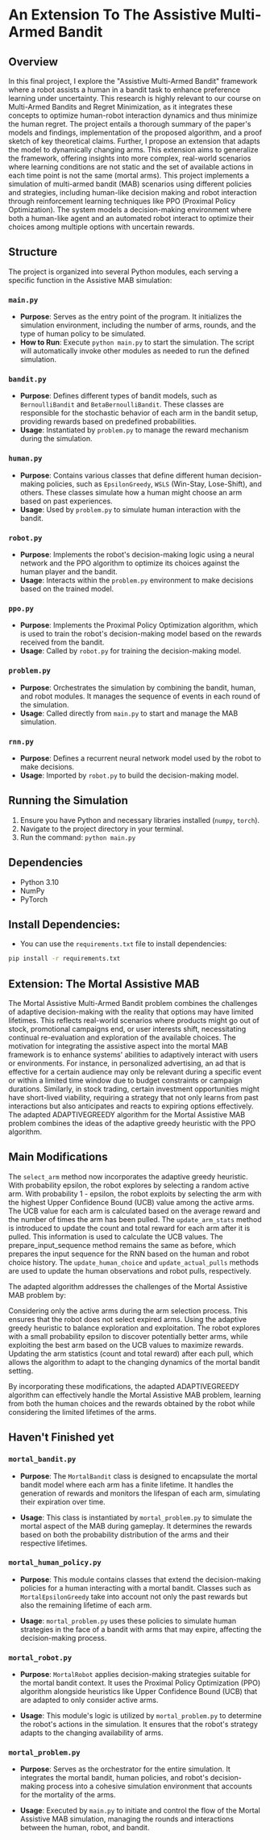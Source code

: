 # An Extension To The Assistive Multi-Armed Bandit

## Overview
In this final project, I explore the "Assistive Multi-Armed Bandit" framework where a robot assists a human in a bandit task to enhance preference learning under uncertainty. 
This research is highly relevant to our course on Multi-Armed Bandits and Regret Minimization, as it integrates these concepts to optimize human-robot interaction dynamics and thus minimize the human regret. 
The project entails a thorough summary of the paper's models and findings, implementation of the proposed algorithm, and a proof sketch of key theoretical claims. 
Further, I propose an extension that adapts the model to dynamically changing arms. 
This extension aims to generalize the framework, offering insights into more complex, real-world scenarios where learning conditions are not static and the set of available actions in each time point is not the same (mortal arms).
This project implements a simulation of multi-armed bandit (MAB) scenarios using different policies and strategies, including human-like decision making and robot interaction through reinforcement learning techniques like PPO (Proximal Policy Optimization). The system models a decision-making environment where both a human-like agent and an automated robot interact to optimize their choices among multiple options with uncertain rewards.

## Structure
The project is organized into several Python modules, each serving a specific function in the Assistive MAB simulation:

### `main.py`
- **Purpose**: Serves as the entry point of the program. It initializes the simulation environment, including the number of arms, rounds, and the type of human policy to be simulated.
- **How to Run**: Execute `python main.py` to start the simulation. The script will automatically invoke other modules as needed to run the defined simulation.

### `bandit.py`
- **Purpose**: Defines different types of bandit models, such as `BernoulliBandit` and `BetaBernoulliBandit`. These classes are responsible for the stochastic behavior of each arm in the bandit setup, providing rewards based on predefined probabilities.
- **Usage**: Instantiated by `problem.py` to manage the reward mechanism during the simulation.

### `human.py`
- **Purpose**: Contains various classes that define different human decision-making policies, such as `EpsilonGreedy`, `WSLS` (Win-Stay, Lose-Shift), and others. These classes simulate how a human might choose an arm based on past experiences.
- **Usage**: Used by `problem.py` to simulate human interaction with the bandit.

### `robot.py`
- **Purpose**: Implements the robot's decision-making logic using a neural network and the PPO algorithm to optimize its choices against the human player and the bandit.
- **Usage**: Interacts within the `problem.py` environment to make decisions based on the trained model.

### `ppo.py`
- **Purpose**: Implements the Proximal Policy Optimization algorithm, which is used to train the robot's decision-making model based on the rewards received from the bandit.
- **Usage**: Called by `robot.py` for training the decision-making model.

### `problem.py`
- **Purpose**: Orchestrates the simulation by combining the bandit, human, and robot modules. It manages the sequence of events in each round of the simulation.
- **Usage**: Called directly from `main.py` to start and manage the MAB simulation.

### `rnn.py`
- **Purpose**: Defines a recurrent neural network model used by the robot to make decisions.
- **Usage**: Imported by `robot.py` to build the decision-making model.



## Running the Simulation
1. Ensure you have Python and necessary libraries installed (`numpy`, `torch`).
2. Navigate to the project directory in your terminal.
3. Run the command: `python main.py`

## Dependencies
- Python 3.10
- NumPy
- PyTorch
## Install Dependencies:
- You can use the `requirements.txt` file to install dependencies:
```bash
pip install -r requirements.txt
```
## Extension: The Mortal Assistive MAB
The Mortal Assistive Multi-Armed Bandit problem combines the challenges of adaptive decision-making with the reality that options may have limited lifetimes. This reflects real-world scenarios where products might go out of stock, promotional campaigns end, or user interests shift, necessitating continual re-evaluation and exploration of the available choices.
The motivation for integrating the assistive aspect into the mortal MAB framework is to enhance systems' abilities to adaptively interact with users or environments. For instance, in personalized advertising, an ad that is effective for a certain audience may only be relevant during a specific event or within a limited time window due to budget constraints or campaign durations. Similarly, in stock trading, certain investment opportunities might have short-lived viability, requiring a strategy that not only learns from past interactions but also anticipates and reacts to expiring options effectively.
The adapted ADAPTIVEGREEDY algorithm for the Mortal Assistive MAB problem combines the ideas of the adaptive greedy heuristic with the PPO algorithm. 

## Main Modifications
The `select_arm` method now incorporates the adaptive greedy heuristic. With probability epsilon, the robot explores by selecting a random active arm. With probability 1 - epsilon, the robot exploits by selecting the arm with the highest Upper Confidence Bound (UCB) value among the active arms. The UCB value for each arm is calculated based on the average reward and the number of times the arm has been pulled.
The `update_arm_stats` method is introduced to update the count and total reward for each arm after it is pulled. This information is used to calculate the UCB values.
The prepare_input_sequence method remains the same as before, which prepares the input sequence for the RNN based on the human and robot choice history.
The `update_human_choice` and `update_actual_pulls` methods are used to update the human observations and robot pulls, respectively.

The adapted algorithm addresses the challenges of the Mortal Assistive MAB problem by:

Considering only the active arms during the arm selection process. This ensures that the robot does not select expired arms.
Using the adaptive greedy heuristic to balance exploration and exploitation. The robot explores with a small probability epsilon to discover potentially better arms, while exploiting the best arm based on the UCB values to maximize rewards.
Updating the arm statistics (count and total reward) after each pull, which allows the algorithm to adapt to the changing dynamics of the mortal bandit setting.

By incorporating these modifications, the adapted ADAPTIVEGREEDY algorithm can effectively handle the Mortal Assistive MAB problem, learning from both the human choices and the rewards obtained by the robot while considering the limited lifetimes of the arms.


## Haven't Finished yet

### `mortal_bandit.py`

- **Purpose**: The `MortalBandit` class is designed to encapsulate the mortal bandit model where each arm has a finite lifetime. It handles the generation of rewards and monitors the lifespan of each arm, simulating their expiration over time.

- **Usage**: This class is instantiated by `mortal_problem.py` to simulate the mortal aspect of the MAB during gameplay. It determines the rewards based on both the probability distribution of the arms and their respective lifetimes.

### `mortal_human_policy.py`

- **Purpose**: 
This module contains classes that extend the decision-making policies for a human interacting with a mortal bandit. Classes such as `MortalEpsilonGreedy` take into account not only the past rewards but also the remaining lifetime of each arm.

- **Usage**: 
`mortal_problem.py` uses these policies to simulate human strategies in the face of a bandit with arms that may expire, affecting the decision-making process.

### `mortal_robot.py`

- **Purpose**: 
`MortalRobot` applies decision-making strategies suitable for the mortal bandit context. It uses the Proximal Policy Optimization (PPO) algorithm alongside heuristics like Upper Confidence Bound (UCB) that are adapted to only consider active arms.

- **Usage**: 
This module's logic is utilized by `mortal_problem.py` to determine the robot's actions in the simulation. It ensures that the robot's strategy adapts to the changing availability of arms.

### `mortal_problem.py`

- **Purpose**: 
Serves as the orchestrator for the entire simulation. It integrates the mortal bandit, human policies, and robot's decision-making process into a cohesive simulation environment that accounts for the mortality of the arms.

- **Usage**: 
Executed by `main.py` to initiate and control the flow of the Mortal Assistive MAB simulation, managing the rounds and interactions between the human, robot, and bandit.

